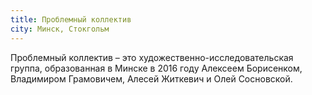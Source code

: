 ```yaml
---
title: Проблемный коллектив
city: Минск, Стокгольм
---
```


Проблемный коллектив – это художественно-исследовательская группа, образованная в Минске в 2016 году Алексеем Борисенком, Владимиром Грамовичем, Алесей Житкевич и Олей Сосновской.


